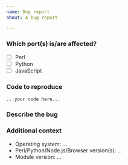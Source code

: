 ```yaml
---
name: Bug report
about: A bug report

---
```


### Which port(s) is/are affected?

<!-- Check all that apply with "[x]". If you are reporting an issue with the
regular expressions produced by the library, check all of the above. -->

- [ ] Perl
- [ ] Python
- [ ] JavaScript

### Code to reproduce

<!-- Please show a runnable piece of code that is as short as possible but
reproduces the issue you're having, including any necessary example input.
If applicable, please also give additional test cases for `testcases.json`
that reproduce the issue. -->

```
...your code here...
```

### Describe the bug

<!-- A clear and concise description of what the bug is. Describe the exact
steps you tried, what you expected to happen, and what actually happened
instead. Include expected output for the sample input and code given above,
and the actual output you're getting instead, including exact copies of any
error messages. -->

### Additional context

- Operating system: ...
- Perl/Python/Node.js/Browser version(s): ...
- Module version: ...
